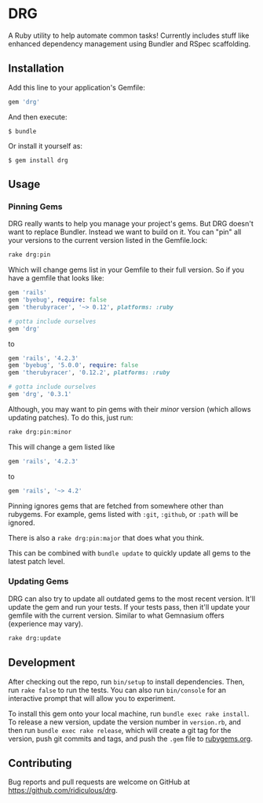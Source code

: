 # DRG

A Ruby utility to help automate common tasks! Currently includes stuff like enhanced dependency management using Bundler and RSpec scaffolding.

## Installation

Add this line to your application's Gemfile:

```ruby
gem 'drg'
```

And then execute:

    $ bundle

Or install it yourself as:

    $ gem install drg

## Usage

### Pinning Gems

DRG really wants to help you manage your project's gems. But DRG doesn't want to replace Bundler. Instead we want to build on
it. You can "pin" all your versions to the current version listed in the Gemfile.lock:

```bash
rake drg:pin
```

Which will change gems list in your Gemfile to their full version. So if you have a gemfile that looks like:

```ruby
gem 'rails'
gem 'byebug', require: false
gem 'therubyracer', '~> 0.12', platforms: :ruby

# gotta include ourselves
gem 'drg'
```

to

```ruby
gem 'rails', '4.2.3'
gem 'byebug', '5.0.0', require: false
gem 'therubyracer', '0.12.2', platforms: :ruby

# gotta include ourselves
gem 'drg', '0.3.1'
```

Although, you may want to pin gems with their _minor_ version (which allows updating patches). To do this, just run:

```bash
rake drg:pin:minor
```

This will change a gem listed like

```ruby
gem 'rails', '4.2.3'
```

to 

```ruby
gem 'rails', '~> 4.2'
```

Pinning ignores gems that are fetched from somewhere other than rubygems. For example, gems listed with `:git`, `:github`, 
or `:path` will be ignored.

There is also a `rake drg:pin:major` that does what you think.

This can be combined with `bundle update` to quickly update all gems to the latest patch level.

### Updating Gems

DRG can also try to update all outdated gems to the most recent version. It'll update the gem and run your tests. If your
tests pass, then it'll update your gemfile with the current version. Similar to what Gemnasium offers (experience may vary).

```bash
rake drg:update
```

## Development

After checking out the repo, run `bin/setup` to install dependencies. Then, run `rake false` to run the tests. You can also run `bin/console` for an interactive prompt that will allow you to experiment.

To install this gem onto your local machine, run `bundle exec rake install`. To release a new version, update the version number in `version.rb`, and then run `bundle exec rake release`, which will create a git tag for the version, push git commits and tags, and push the `.gem` file to [rubygems.org](https://rubygems.org).

## Contributing

Bug reports and pull requests are welcome on GitHub at https://github.com/ridiculous/drg.
